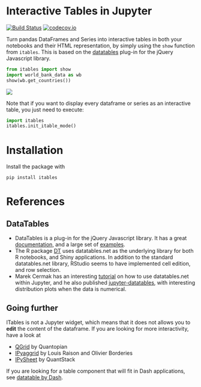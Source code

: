 # Interactive Tables in Jupyter

[![Build Status](https://travis-ci.com/mwouts/itables.svg?branch=master)](https://travis-ci.com/mwouts/itables)
[![codecov.io](https://codecov.io/github/mwouts/itables/coverage.svg?branch=master)](https://codecov.io/github/mwouts/itables?branch=master)

Turn pandas DataFrames and Series into interactive tables in both your notebooks and their HTML representation, by simply using the `show` function from `itables`. This is based on the [datatables](https://datatables.net) plug-in for the jQuery Javascript library.

```python
from itables import show
import world_bank_data as wb
show(wb.get_countries())
```

![](https://gist.githubusercontent.com/mwouts/165badb3f8ab345a25739a792859583b/raw/43d66231a1f916b350d266a8cb503dd30d7ae1e2/datatables.png)

Note that if you want to display every dataframe or series as an interactive table, you just need to execute:

```python
import itables
itables.init_itable_mode()
```

# Installation

Install the package with

```bash
pip install itables
```

# References

## DataTables

- DataTables is a plug-in for the jQuery Javascript library. It has a great [documentation](https://datatables.net/manual/), and a large set of [examples](https://datatables.net/examples/index).
- The R package [DT](https://rstudio.github.io/DT/) uses datatables.net as the underlying library for both R notebooks, and Shiny applications. In addition to the standard datatables.net library, RStudio seems to have implemented cell edition, and row selection.
- Marek Cermak has an interesting [tutorial](https://medium.com/@marekermk/guide-to-interactive-pandas-dataframe-representation-485acae02946) on how to use datatables.net within Jupyter, and he also published [jupyter-datatables](https://github.com/CermakM/jupyter-datatables), with interesting distribution plots when the data is numerical.

## Going further

ITables is not a Jupyter widget, which means that it does not allows you to **edit** the content of the dataframe. 
If you are looking for more interactivity, have a look at
- [QGrid](https://github.com/quantopian/qgrid) by Quantopian
- [IPyaggrid](https://dgothrek.gitlab.io/ipyaggrid/) by Louis Raison and Olivier Borderies
- [IPySheet](https://github.com/QuantStack/ipysheet) by QuantStack

If you are looking for a table component that will fit in Dash applications, see [datatable by Dash](https://github.com/plotly/dash-table/).